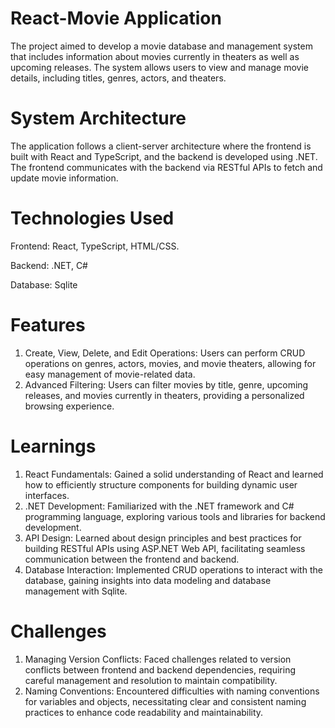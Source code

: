 # React-Movie Application
The project aimed to develop a movie database and management system that includes information about movies currently in theaters as well as upcoming releases. The system allows users to view and manage movie details, including titles, genres, actors, and theaters.

# System Architecture
The application follows a client-server architecture where the frontend is built with React and TypeScript, and the backend is developed using .NET. The frontend communicates with the backend via RESTful APIs to fetch and update movie information.

# Technologies Used

  Frontend:
    React, 
    TypeScript, 
    HTML/CSS.
    
  Backend:
    .NET, 
    C#
    
  Database:
    Sqlite
    
# Features

1. Create, View, Delete, and Edit Operations: Users can perform CRUD operations on genres, actors, movies, and movie theaters, allowing for easy management of movie-related data.
2. Advanced Filtering: Users can filter movies by title, genre, upcoming releases, and movies currently in theaters, providing a personalized browsing experience.
   
# Learnings

1. React Fundamentals: Gained a solid understanding of React and learned how to efficiently structure components for building dynamic user interfaces.
2. .NET Development: Familiarized with the .NET framework and C# programming language, exploring various tools and libraries for backend development.
3. API Design: Learned about design principles and best practices for building RESTful APIs using ASP.NET Web API, facilitating seamless communication between the frontend and backend.
4.  Database Interaction: Implemented CRUD operations to interact with the database, gaining insights into data modeling and database management with Sqlite.

# Challenges
1. Managing Version Conflicts: Faced challenges related to version conflicts between frontend and backend dependencies, requiring careful management and resolution to maintain compatibility.
2. Naming Conventions: Encountered difficulties with naming conventions for variables and objects, necessitating clear and consistent naming practices to enhance code readability and maintainability.


